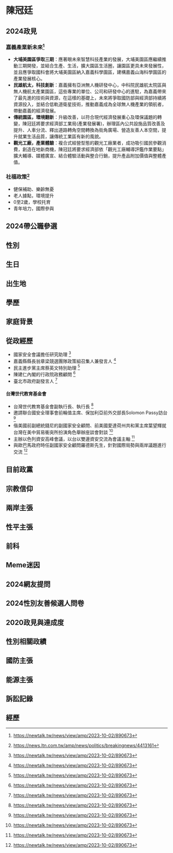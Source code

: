 # 陳冠廷

## 2024政見

### 嘉義產業新未來[^1]
- **大埔美園區爭取三期**：應著眼未來智慧科技產業的發展，大埔美園區應繼續推動三期開發，並結合生產、生活，擴大園區生活圈，讓園區更具未來發展性，並且應爭取國科會將大埔美園區納入嘉義科學園區，建構嘉義山海科學園區的產業發展核心。
- **民雄航太，科技創新**：嘉義擁有亞洲無人機研發中心，中科院民雄航太院區與無人機航太產業園區，這些專業的單位、公司和研發中心的進駐，為嘉義帶來了最先進的技術與資源，在這樣的基礎上，未來將爭取國防部與經濟部持續將資源投入，並結合低軌道衛星技術，推動嘉義成為全球無人機產業的領航者，帶動嘉義的經濟發展。
- **傳統園區，環境翻新**：升級改善，以符合現代經濟發展重心及環保議題的轉變，陳冠廷將要求經濟部工業局(產業發展署)，辦理區內公共設施品質改善及提升、人車分流、釋出道路轉角空間轉換為街角廣場、營造友善人本空間，提升就業生活品質，讓傳統工業區有新的風貌。
- **觀光工廠，產業體驗**：複合式經營型態的觀光工廠業者，成功吸引國民參觀消費，創造在地新商機，陳冠廷將要求經濟部依「觀光工廠輔導評鑑作業要點」擴大輔導、媒體廣宣、結合體驗活動與整合行銷，提升產品附加價值與整體產值。

### 社福政策[^2]
- 健保補助、樂齡無憂
- 老人據點，環境提升
- 0至2歲，學校托育
- 青年培力，國際參與

[^1]: https://newtalk.tw/news/view/amp/2023-10-02/890673
[^2]: https://news.ltn.com.tw/amp/news/politics/breakingnews/4413161

## 2024帶公職參選

## 性別

## 生日

## 出生地

## 學歷

## 家庭背景

## 從政經歷

- 國家安全會議擔任研究助理 [^1]
- 嘉義縣縣長翁章梁競選團隊政策組召集人兼發言人 [^1]
- 民主進步黨主席蔡英文特別助理 [^1]
- 陳建仁內閣的行政院政務顧問 [^1]
- 臺北市政府副發言人 [^1]

#### 台灣世代教育基金會
  - 台灣世代教育基金會副執行長、執行長 [^1]
  - 邀請聯合國安全理事會前輪值主席、保加利亞前外交部長Solomon Passy訪台 [^1]
  - 偕美國前副總統錢尼的副國家安全顧問、前美國愛達荷州共和黨主席葉望輝就台灣在美中貿易衝突所扮演角色舉辦座談會對談 [^1]
  - 主辦以色列資安高峰會議，以台以雙邊資安交流為會議主軸 [^1]
  - 與歐巴馬政府時任副國家安全顧問羅德斯先生，針對國際局勢與兩岸議題進行交流 [^1]

[^1]: zh.wikipedia.org/zh-tw/陳冠廷_(政治人物)

## 目前政黨

## 宗教信仰

## 兩岸主張

## 性平主張

## 前科

## Meme迷因

## 2024網友提問

## 2024性別友善候選人問卷

## 2020政見與達成度

## 性別相關政績

## 國防主張

## 能源主張

## 訴訟記錄

## 經歷
